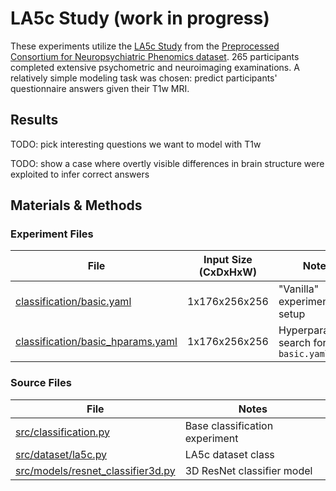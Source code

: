 # LA5c Study (work in progress)
These experiments utilize the [LA5c Study](https://openneuro.org/datasets/ds000030/versions/1.0.0) from the [Preprocessed Consortium for Neuropsychiatric Phenomics dataset](https://f1000research.com/articles/6-1262/v2). 265 participants completed extensive psychometric and neuroimaging examinations. A relatively simple modeling task was chosen: predict participants' questionnaire answers given their T1w MRI.

## Results
TODO: pick interesting questions we want to model with T1w

TODO: show a case where overtly visible differences in brain structure were exploited to infer correct answers 

## Materials & Methods
### Experiment Files
| File                                                                     | Input Size (CxDxHxW)  | Notes
| ------------------------------------------------------------------------ | --------------------- | ------
| [classification/basic.yaml](classification/basic.yaml)                   | 1x176x256x256         | "Vanilla" experiment setup
| [classification/basic_hparams.yaml](classification/basic_hparams.yaml)   | 1x176x256x256         | Hyperparameter search for `basic.yaml`

### Source Files
| File                                                                     | Notes
| ------------------------------------------------------------------------ | ----- 
| [src/classification.py](/src/classification.py)                          | Base classification experiment
| [src/dataset/la5c.py](/src/dataset/la5c.py)                              | LA5c dataset class
| [src/models/resnet_classifier3d.py](/src/models/resnet_classifier3d.py)  | 3D ResNet classifier model
